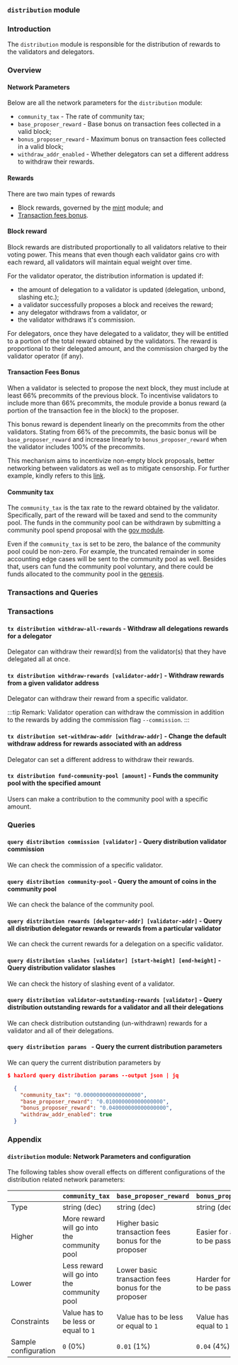 ### `distribution` module

### Introduction

The `distribution` module is responsible for the distribution of rewards to the validators and delegators.

### Overview

#### Network Parameters

Below are all the network parameters for the `distribution` module:

- `community_tax` - The rate of community tax;
- `base_proposer_reward` - Base bonus on transaction fees collected in a valid block;
- `bonus_proposer_reward` - Maximum bonus on transaction fees collected in a valid block;
- `withdraw_addr_enabled` - Whether delegators can set a different address to withdraw their rewards.

#### Rewards

There are two main types of rewards

- Block rewards, governed by the [mint](./module_mint) module; and
- [Transaction fees bonus](#transaction-fees-bonus).

#### Block reward

Block rewards are distributed proportionally to all validators relative to their voting power. This means that even though each validator gains cro with each reward, all validators will maintain equal weight over time.

For the validator operator, the distribution information is updated if:

- the amount of delegation to a validator is updated (delegation, unbond, slashing etc.);
- a validator successfully proposes a block and receives the reward;
- any delegator withdraws from a validator, or
- the validator withdraws it's commission.

For delegators, once they have delegated to a validator, they will be entitled to a portion of the total reward obtained by the validators. The reward is proportional to their delegated amount, and the commission charged by the validator operator (if any).

#### Transaction Fees Bonus

When a validator is selected to propose the next block, they must include at least 66% precommits of the previous block. To incentivise validators to include more than 66% precommits, the module provide a bonus reward (a portion of the transaction fee in the block) to the proposer.

This bonus reward is dependent linearly on the precommits from the other validators. Stating from 66% of the precommits, the basic bonus will be `base_proposer_reward` and increase linearly to `bonus_proposer_reward` when the validator includes 100% of the precommits.

This mechanism aims to incentivize non-empty block proposals, better networking between validators as well as to mitigate censorship. For further example, kindly refers to this [link](https://hub.cosmos.network/main/validators/validator-faq.html).

#### Community tax

The `community_tax` is the tax rate to the reward obtained by the validator. Specifically, part of the reward will be taxed and send to the community pool. The funds in the community pool can be withdrawn by submitting a community pool spend proposal with the [gov module](./module_gov).

Even if the `community_tax` is set to be zero, the balance of the community pool could be non-zero. For example, the truncated remainder in some accounting edge cases will be sent to the community pool as well. Besides that, users can fund the community pool voluntary, and there could be funds allocated to the community pool in the [genesis](./genesis_file.md).

### Transactions and Queries

### Transactions

#### `tx distribution withdraw-all-rewards` - Withdraw all delegations rewards for a delegator

Delegator can withdraw their reward(s) from the validator(s) that they have delegated all at once.

#### `tx distribution withdraw-rewards [validator-addr]` - Withdraw rewards from a given validator address

Delegator can withdraw their reward from a specific validator.

:::tip Remark:
Validator operation can withdraw the commission in addition to the rewards by adding the commission flag `--commission`.
:::

#### `tx distribution set-withdraw-addr [withdraw-addr]` - Change the default withdraw address for rewards associated with an address

Delegator can set a different address to withdraw their rewards.

#### `tx distribution fund-community-pool [amount]` - Funds the community pool with the specified amount

Users can make a contribution to the community pool with a specific amount.

### Queries

#### `query distribution commission [validator]` - Query distribution validator commission

We can check the commission of a specific validator.

#### `query distribution community-pool` - Query the amount of coins in the community pool

We can check the balance of the community pool.

#### `query distribution rewards [delegator-addr] [validator-addr]` - Query all distribution delegator rewards or rewards from a particular validator

We can check the current rewards for a delegation on a specific validator.

#### `query distribution slashes [validator] [start-height] [end-height]` - Query distribution validator slashes

We can check the history of slashing event of a validator.

#### `query distribution validator-outstanding-rewards [validator]` - Query distribution outstanding rewards for a validator and all their delegations

We can check distribution outstanding (un-withdrawn) rewards for a validator and all of their delegations.

#### `query distribution params ` - Query the current distribution parameters

We can query the current distribution parameters by

```json
$ hazlord query distribution params --output json | jq

  {
    "community_tax": "0.000000000000000000",
    "base_proposer_reward": "0.010000000000000000",
    "bonus_proposer_reward": "0.040000000000000000",
    "withdraw_addr_enabled": true
  }
```

### Appendix

#### `distribution` module: Network Parameters and configuration

The following tables show overall effects on different configurations of the distribution related network parameters:

|                      | `community_tax`                               | `base_proposer_reward`                               | `bonus_proposer_reward`              |
| -------------------- | --------------------------------------------- | ---------------------------------------------------- | ------------------------------------ |
| Type                 | string (dec)                                  | string (dec)                                         | string (dec)                         |
| Higher               | More reward will go into the community pool | Higher basic transaction fees bonus for the proposer | Easier for a proposal to be passed   |
| Lower                | Less reward will go into the community pool | Lower basic transaction fees bonus for the proposer  | Harder for a proposal to be passed   |
| Constraints          | Value has to be less or equal to `1`          | Value has to be less or equal to `1`                 | Value has to be less or equal to `1` |
| Sample configuration | `0` (0%)                                      | `0.01` (1%)                                          | `0.04` (4%)                          |
